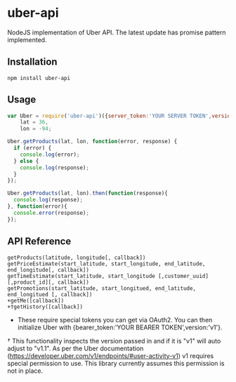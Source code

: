 uber-api
====

NodeJS implementation of Uber API.
The latest update has promise pattern implemented.

## Installation
```
npm install uber-api
```

## Usage
```javascript
var Uber = require('uber-api')({server_token:'YOUR SERVER TOKEN',version:'v1'}),
    lat = 36,
    lon = -94;

Uber.getProducts(lat, lon, function(error, response) {
  if (error) {
    console.log(error);
  } else {
    console.log(response);
  }
});

Uber.getProducts(lat, lon).then(function(response){
  console.log(response);
}, function(error){
  console.error(response);
});
```

## API Reference
```
getProducts(latitude, longitude[, callback])
getPriceEstimate(start_latitude, start_longitude, end_latitude, end_longitude[, callback])
getTimeEstimate(start_latitude, start_longitude [,customer_uuid] [,product_id][, callback])
getPromotions(start_latitude, start_longitued, end_latitude, end_longitued [, callback])
+getMe([callback])
+†getHistory([callback])
```

+ These require special tokens you can get via OAuth2.  You can then initialize Uber with {bearer_token:'YOUR BEARER TOKEN',version:'v1'}.

† This functionality inspects the version passed in and if it is "v1" will auto adjust to "v1.1".  As per the Uber documentation (https://developer.uber.com/v1/endpoints/#user-activity-v1) v1 requires special permission to use. This library currently assumes this permission is not in place.